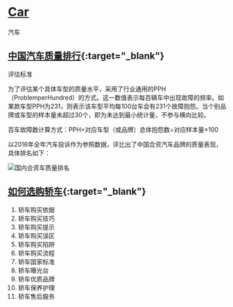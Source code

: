 # [Car](https://openset.github.io/car)
汽车

## [中国汽车质量排行](http://money.163.com/15/0409/14/AMP1NT8S00253B0H.html){:target="_blank"}

评估标准

为了评估某个具体车型的质量水平，采用了行业通用的PPH（ProblemperHundred）的方式。这一数值表示每百辆车中出现故障的频率。如某款车型PPH为231，则表示该车型平均每100台车会有231个故障抱怨。当个别品牌或车型的样本量未超过30个，即为未达到最小统计量，不参与横向比较。

百车故障数计算方式：PPH=对应车型（或品牌）总体抱怨数÷对应样本量×100

以2016年全年汽车投诉作为参照数据，评比出了中国合资汽车品牌的质量表现，具体排名如下：

![国内合资车质量排名](https://raw.githubusercontent.com/openset/car/master/img/quality.jpeg)


## [如何选购轿车](http://www.2ge.cn/home/wd/31EC84614C8743C733487F8858BFA6B7){:target="_blank"}
  1. 轿车购买依据
  1. 轿车购买技巧
  1. 轿车购买提示
  1. 轿车购买误区
  1. 轿车购买陷阱
  1. 轿车购买流程
  1. 轿车国家标准
  1. 轿车曝光台
  1. 轿车优质品牌
  1. 轿车保养护理
  1. 轿车售后服务
